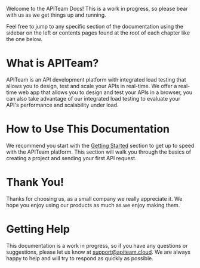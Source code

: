 Welcome to the APITeam Docs! This is a work in progress, so please bear with us as we get things up and running.

<DocImage src="collection-editor.png" alt="Collection Editor" adaptive="true" />

Feel free to jump to any specific section of the documentation using the sidebar on the left or contents pages found at the root of each chapter like the one below.

<DocContents />

# What is APITeam?

APITeam is an API development platform with integrated load testing that allows you to design, test and scale your APIs in real-time. We offer a real-time web app that allows you to design and test your APIs in a browser, you can also take advantage of our integrated load testing to evaluate your API's performance and scalability under load.

# How to Use This Documentation

We recommend you start with the [Getting Started](/docs/getting-started) section to get up to speed with the APITeam platform. This section will walk you through the basics of creating a project and sending your first API request.

<!-- From there you can dive into the [API Design](/docs/api-design) section to learn how to design your APIs using the APITeam platform. Finally, you can learn how to [Test and Scale](/docs/test-and-scale) your APIs using the APITeam platform. -->

# Thank You!

Thanks for choosing us, as a small company we really appreciate it. We hope you enjoy using our products as much as we enjoy making them.

# Getting Help

This documentation is a work in progress, so if you have any questions or suggestions, please let us know at [support@apiteam.cloud](mailto://support@apiteam.cloud). We are always happy to help and will try to respond as quickly as possible.
